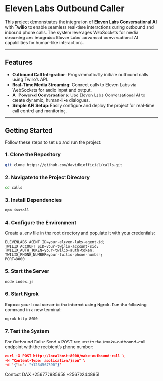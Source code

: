 # Eleven Labs Outbound Caller  

This project demonstrates the integration of **Eleven Labs Conversational AI** with **Twilio** to enable seamless real-time interactions during outbound and inbound phone calls. The system leverages WebSockets for media streaming and integrates Eleven Labs' advanced conversational AI capabilities for human-like interactions.

---

## Features  
- **Outbound Call Integration**: Programmatically initiate outbound calls using Twilio’s API.  
- **Real-Time Media Streaming**: Connect calls to Eleven Labs via WebSockets for audio input and output.  
- **AI-Powered Conversations**: Use Eleven Labs Conversational AI to create dynamic, human-like dialogues.  
- **Simple API Setup**: Easily configure and deploy the project for real-time call control and monitoring.

---

## Getting Started  

Follow these steps to set up and run the project:  

### 1. Clone the Repository  
```bash
git clone https://github.com/davidkiofficial/calls.git
```

### 2. Navigate to the Project Directory
```bash
cd calls
```

### 3. Install Dependencies
```bash
npm install
```

### 4. Configure the Environment
Create a .env file in the root directory and populate it with your credentials:
```
ELEVENLABS_AGENT_ID=your-eleven-labs-agent-id;
TWILIO_ACCOUNT_SID=your-twilio-account-sid;
TWILIO_AUTH_TOKEN=your-twilio-auth-token;
TWILIO_PHONE_NUMBER=your-twilio-phone-number;
PORT=8000
```
### 5. Start the Server
```bash
node index.js
```

### 6. Start Ngrok
Expose your local server to the internet using Ngrok. Run the following command in a new terminal:
```bash
ngrok http 8000
```
### 7. Test the System
For Outbound Calls:
Send a POST request to the /make-outbound-call endpoint with the recipient’s phone number:
```json
curl -X POST http://localhost:8000/make-outbound-call \
-H "Content-Type: application/json" \
-d '{"to": "+1234567890"}'
```


Contact DAX +256772985659  +256702448951
